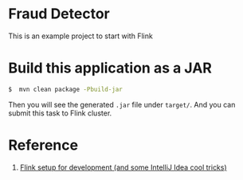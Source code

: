 # Fraud Detector

This is an example project to start with Flink

# Build this application as a JAR

```bash
$  mvn clean package -Pbuild-jar
```

Then you will see the generated `.jar` file under `target/`. And you can submit this task to Flink cluster.



# Reference

1. [Flink setup for development (and some IntelliJ Idea cool tricks)](https://www.galiglobal.com/blog/2021/20210130-Flink-setup.html)